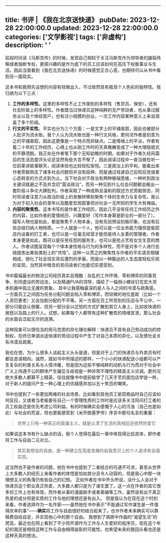 ---
title: 书评 | 《我在北京送快递》
pubDate: 2023-12-28 22:00:00.0
updated: 2023-12-28 22:00:00.0
categories: ['文学影视']
tags: ['非虚构']
description: ' '
------

前段时间读《马斯克传》的时候，发现自己相较于关注马斯克作为领导者的雄韬伟略或者独断专权，更感兴趣的是作为底下的员工应该如何在高压下权衡事业与生活。因此当我看到《我在北京送快递》的时候感觉正合心意，也期待可以从书中看到另一面现实。

这本书和我预先设想的内容有轻微出入，不过依然具有极具个人色彩的独特性。我归纳为以下三点：
1. **工作的多样性**。这里的多样性不止工作类别的多样性（售货员、保安），还有社会阶级上的多样性。作者既当过快递员这种纯粹的无产劳动者，也从事过服务业以及个体经营户，也有过小规模的创业，一次工作内容某种意义上来说涵盖了多个阶级。
2. **行文的平实性**。平实也分为三个方面：一是文字上的平铺直叙，因此也被部分人批评为流水账。我个人认为流水账也是一种行文风格，更何况作者是刻意为之的平铺直叙，因此这更像是一个特点而非缺点。二是情绪上的平淡，作者有着二十年的工作经历，心境上也从刚工作时的天真稚嫩变成了一种大理隐居式的平静洒脱。我正处在作者笔下那个无知幼稚的时期，如果对于作者久经风霜后的生活态度评头论足显然有些大言不惭了，因此阅读过程中一直当做在听一位前辈讲故事聊天，阅读体验也比较轻松愉悦。三是政治上的平和，能看出来作者旁敲侧击了诸多社会问题但并没有延伸，而是通过戏谑自己后知后觉或者心态转变的方式点到为止。当下社会对于政治有两种极端思维，一种听到政治关键词就避之不及并念叨“莫谈政治”，而另一种见到什么社会问题都会搬出一套阶级斗争论大肆批判。作者采取了一种成熟且温和的叙述方式旁敲侧击，同时将读者注意力从政治阶级上的发散转移到聚焦个体的生命力与复杂性，我认为对于初入社会的青年以及酷爱宏观叙事但对社会一无所知的学生大有裨益。
3. **内容的聚焦性**。这本书写的是作者工作经历，因此几乎没有任何工作经历之外的内容，比如作者的爱情经历、兴趣爱好（写作本身算是职业的一部分了）。描写人物也是如此，都是聚焦于人物本身，没有先验预设刻板印象，也没有后验总结归纳人物特质。一个人就是一个人，他可以是一位业务能力强但是偷窃店内设备的打工者，也可以是一位毫无经营才能但是待人友善的管理者。作者本身更是如此，既可以是任劳任怨的服务生，也可以是抢占艺校女生生意的商人。作者试图呈现每个个体本身性格与行为的多样性，而不是对多个人进行总结提炼出某些类别上的“共性”。这种一以贯之的聚焦性与作者的平实语言相辅相成，弱化了社会现实背后激烈的矛盾，而是以一种豁达的人生态度轻松乐观的呈现，当然其中暗含的苦闷读者们也能切实感受到。

书中篇幅最长的物流公司经历真实且残酷：杂乱的工作环境、零和博弈的同事竞争、形同虚设的劳动法，以及精通PUA的领导，描绘了一幅弱小螺丝钉在宏大资本机器中孤立无援的景象。
其中让我感触最深的是人与人之间的冷漠与疏离感。一方面员工之间因为任务分配问题会陷入零和博弈，而轻微的地位差距（比如一个人资历更老）又会加剧分配的不平等。另一方面在员工所受到的压迫与不公中，一部分只能自认倒霉，但另一部分会以迁怒的方式扩散到其它人身上，比如收快递的居民以及路上的行人。试想，如果每个人都带有这种扩散性的情绪宣泄，那么社会的水面会泛起无尽的涟漪。

这种现象可以很恰当的用马克思的异化理论解释：快递员不具有自己劳动成功的控制权，在终日单调派送快递的劳动过程中产生了对自己本质的异化，以及使社会关系冷漠且疏离。

我也在想，为什么很多人谈起主义头头是道，但是对于上门的快递员与外卖员有时都会恶语相向。诚然，就如书中所描述的那样，一个小小的快递配送小组都可以产生复杂的利害关系与人情冷暖，但是因为这些不够纯粹的动机与行为而对于社会中广义上待遇不公的群体产生偏见与歧视是一种非常不理性的精英主义论调。更何况绝大多数人都算不上精英，往往就像书中提前偷学了几天手艺的面包店学徒一样，对于新人的提问产生一种心理上的优越感并加以五十笑百的嘲笑。

书中也提到了一些更加两难的社会场景，比如看到其他员工偷窃商品时自己应该如何反应，又或者当老板委任自己一个管理性质的工作时是应该多关注同问打工者的员工权益还是优先考虑公司利益。有的时候确实会感慨于人心的污浊（自己也是如此）与社会的荒诞，但也更能感受到《米开朗基罗传》序言中那句名言的重量：
>世界上只有一种真正的英雄主义，就是认清了生活的真相后还依然热爱它


如果说这本书有什么缺点的话，我个人觉得在最后一章中体现得比较具体，即作者将工作与自由二元对立。
>其实我想说的自由，是一种建立在高度发展的自我意识上的个人追求和自我实现。

这当然也不是作者的问题，他在书中也提到了二者结合的可遇不可求，甚至从世界上大多数人的经历上来看作者的体悟是恰如其分且令人动容的，但是我心中那一块理想主义的角落仍有些自己的幻想。
正如作者在书中开头所说，没什么人会对于快递员这个职业真正热爱，大多数人都只是为了谋生罢了。这一点在作者的其它很多份工作上也有体现，而作者从事的漫画助手或者美编等工作，虽然说有出于真正热爱的成分但是实质的工作与他的理想还是有出入。
但是我认为在现在这个时刻来看，作者选择作为一名作家——虽然他在书中表示“不能通过写作谋生是一件值得庆幸的事”——**确实**将工作与自由很好的结合起来了。也许作者未来确实可以靠稿费自给自足，并实现他心中的那个自由。
我想到了病房中作画的“渴望生活”的梵高，最近也在网上看到了不少将开源作为工作与人生爱好的程序员，现在这个年纪的我还是相信这种工作与自由相得益彰的可能性，也希望未来的我回头看也还是这种天真的想法。
